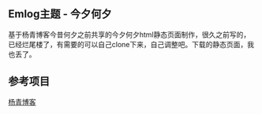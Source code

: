 ## Emlog主题 - 今夕何夕

基于杨青博客今昔何夕之前共享的今夕何夕html静态页面制作，很久之前写的，已经烂尾楼了，有需要的可以自己clone下来，自己调整吧。下载的静态页面，我也丢了。

## 参考项目

[杨青博客](https://www.yangqq.com/)